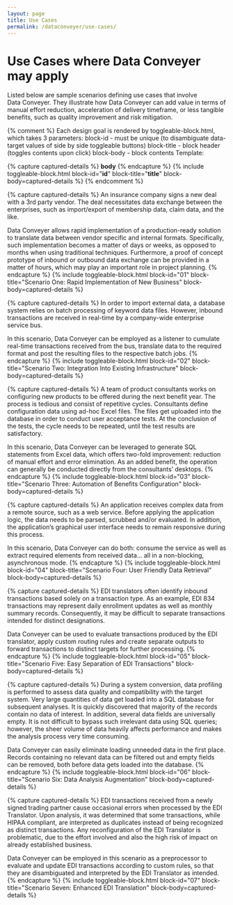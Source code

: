```yaml
---
layout: page
title: Use Cases
permalink: /dataconveyer/use-cases/
---
```


# Use Cases where Data&nbsp;Conveyer may apply

Listed below are sample scenarios defining use cases that involve Data&nbsp;Conveyer. They illustrate how Data&nbsp;Conveyer can add value in terms of manual effort reduction, acceleration of delivery timeframe, or less tangible benefits, such as quality improvement and risk mitigation.

{% comment %}
  Each design goal is rendered by toggleable-block.html, which takes 3 parameters:
  block-id - must be unique (to disambiguate data-target values of side by side toggleable buttons)
  block-title - block header (toggles contents upon click)
  block-body - block contents
  Template:
<!-- __title__ -->
{% capture captured-details %}
__body__
{% endcapture %}
{% include toggleable-block.html block-id="__id__" block-title="__title__" block-body=captured-details %}
{% endcomment %}

<!-- Scenario One: Rapid Implementation of New Business -->
{% capture captured-details %}
An insurance company signs a new deal with a 3rd party vendor. The deal necessitates data exchange between the enterprises, such as import/export of membership data, claim data, and the like.

Data&nbsp;Conveyer allows rapid implementation of a production-ready solution to translate data between vendor specific and internal formats. Specifically, such implementation becomes a matter of days or weeks, as opposed to months when using traditional techniques. Furthermore, a proof of concept prototype of inbound or outbound data exchange can be provided in a matter of hours, which may play an important role in project planning.
{% endcapture %}
{% include toggleable-block.html block-id="01" block-title="Scenario One: Rapid Implementation of New Business" block-body=captured-details %}

<!-- Scenario Two: Integration Into Existing Infrastructure -->
{% capture captured-details %}
In order to import external data, a database system relies on batch processing of keyword data files. However, inbound transactions are received in real-time by a company-wide enterprise service bus.

In this scenario, Data&nbsp;Conveyer can be employed as a listener to cumulate real-time transactions received from the bus, translate data to the required format and post the resulting files to the respective batch jobs.
{% endcapture %}
{% include toggleable-block.html block-id="02" block-title="Scenario Two: Integration Into Existing Infrastructure" block-body=captured-details %}

<!-- Scenario Three: Automation of Benefits Configuration -->
{% capture captured-details %}
A team of product consultants works on configuring new products to be offered during the next benefit year. The process is tedious and consist of repetitive cycles. Consultants define configuration data using ad-hoc Excel files. The files get uploaded into the database in order to conduct user acceptance tests. At the conclusion of the tests, the cycle needs to be repeated, until the test results are satisfactory.

In this scenario, Data&nbsp;Conveyer can be leveraged to generate SQL statements from Excel data, which offers two-fold improvement: reduction of manual effort and error elimination. As an added benefit, the operation can generally be conducted directly from the consultants’ desktops.
{% endcapture %}
{% include toggleable-block.html block-id="03" block-title="Scenario Three: Automation of Benefits Configuration" block-body=captured-details %}

<!-- Scenario Four: User Friendly Data Retrieval -->
{% capture captured-details %}
An application receives complex data from a remote source, such as a web service. Before applying the application logic, the data needs to be parsed, scrubbed and/or evaluated. In addition, the application’s graphical user interface needs to remain responsive during this process.

In this scenario, Data&nbsp;Conveyer can do both: consume the service as well as extract required elements from received data… all in a non-blocking, asynchronous mode.
{% endcapture %}
{% include toggleable-block.html block-id="04" block-title="Scenario Four: User Friendly Data Retrieval" block-body=captured-details %}

<!-- Scenario Five: Easy Separation of EDI Transactions -->
{% capture captured-details %}
EDI translators often identify inbound transactions based solely on a transaction type. As an example, EDI 834 transactions may represent daily enrollment updates as well as monthly summary records. Consequently, it may be difficult to separate transactions intended for distinct designations.

Data&nbsp;Conveyer can be used to evaluate transactions produced by the EDI translator, apply custom routing rules and create separate outputs to forward transactions to distinct targets for further processing.
{% endcapture %}
{% include toggleable-block.html block-id="05" block-title="Scenario Five: Easy Separation of EDI Transactions" block-body=captured-details %}

<!-- Scenario Six: Data Analysis Augmentation -->
{% capture captured-details %}
During a system conversion, data profiling is performed to assess data quality and compatibility with the target system. Very large quantities of data get loaded into a SQL database for subsequent analyses. It is quickly discovered that majority of the records contain no data of interest. In addition, several data fields are universally empty. It is not difficult to bypass such irrelevant data using SQL queries; however, the sheer volume of data heavily affects performance and makes the analysis process very time consuming.

Data&nbsp;Conveyer can easily eliminate loading unneeded data in the first place. Records containing no relevant data can be filtered out and empty fields can be removed, both before data gets loaded into the database.
{% endcapture %}
{% include toggleable-block.html block-id="06" block-title="Scenario Six: Data Analysis Augmentation" block-body=captured-details %}

<!-- Scenario Seven: Enhanced EDI Translation -->
{% capture captured-details %}
EDI transactions received from a newly signed trading partner cause occasional errors when processed by the EDI Translator. Upon analysis, it was determined that some transactions, while HIPAA compliant, are interpreted as duplicates instead of being recognized as distinct transactions. Any reconfiguration of the EDI Translator is problematic, due to the effort involved and also the high risk of impact on already established business.

Data&nbsp;Conveyer can be employed in this scenario as a preprocessor to evaluate and update EDI transactions according to custom rules, so that they are disambiguated and interpreted by the EDI Translator as intended.
{% endcapture %}
{% include toggleable-block.html block-id="07" block-title="Scenario Seven: Enhanced EDI Translation" block-body=captured-details %}
